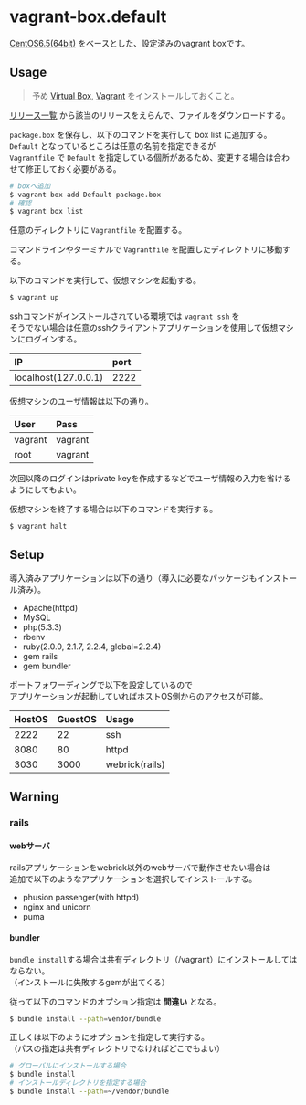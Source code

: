 # vagrant-box.default

[CentOS6.5(64bit)](https://github.com/2creatives/vagrant-centos/releases/download/v6.5.3/centos65-x86_64-20140116.box) をベースとした、設定済みのvagrant boxです。  

## Usage

> 予め [Virtual Box](https://www.virtualbox.org/), [Vagrant](https://www.vagrantup.com/) をインストールしておくこと。

[リリース一覧](../../releases) から該当のリリースをえらんで、ファイルをダウンロードする。  

`package.box` を保存し、以下のコマンドを実行して box list に追加する。  
`Default` となっているところは任意の名前を指定できるが  
`Vagrantfile` で `Default` を指定している個所があるため、変更する場合は合わせて修正しておく必要がある。  

```bash
# boxへ追加
$ vagrant box add Default package.box
# 確認
$ vagrant box list
```

任意のディレクトリに `Vagrantfile` を配置する。  

コマンドラインやターミナルで `Vagrantfile` を配置したディレクトリに移動する。  

以下のコマンドを実行して、仮想マシンを起動する。

```bash
$ vagrant up
```

sshコマンドがインストールされている環境では `vagrant ssh` を  
そうでない場合は任意のsshクライアントアプリケーションを使用して仮想マシンにログインする。

|IP|port|
|:--|:--|
|localhost(127.0.0.1)|2222|

仮想マシンのユーザ情報は以下の通り。

|User|Pass|
|:--|:--|
|vagrant|vagrant|
|root|vagrant|

次回以降のログインはprivate keyを作成するなどでユーザ情報の入力を省けるようにしてもよい。

仮想マシンを終了する場合は以下のコマンドを実行する。

```bash
$ vagrant halt
```

## Setup

導入済みアプリケーションは以下の通り（導入に必要なパッケージもインストール済み）。

- Apache(httpd)
- MySQL
- php(5.3.3)
- rbenv
- ruby(2.0.0, 2.1.7, 2.2.4, global=2.2.4)
- gem rails
- gem bundler

ポートフォワーディングで以下を設定しているので  
アプリケーションが起動していればホストOS側からのアクセスが可能。

|HostOS|GuestOS|Usage|
|:--|:--|:--|
|2222|22|ssh|
|8080|80|httpd|
|3030|3000|webrick(rails)|

## Warning

### rails

#### webサーバ

railsアプリケーションをwebrick以外のwebサーバで動作させたい場合は  
追加で以下のようなアプリケーションを選択してインストールする。  

- phusion passenger(with httpd)
- nginx and unicorn
- puma

#### bundler

`bundle install`する場合は共有ディレクトリ（/vagrant）にインストールしてはならない。  
（インストールに失敗するgemが出てくる）  

従って以下のコマンドのオプション指定は **間違い** となる。  

```bash
$ bundle install --path=vendor/bundle
```

正しくは以下のようにオプションを指定して実行する。  
（パスの指定は共有ディレクトリでなければどこでもよい）

```bash
# グローバルにインストールする場合
$ bundle install
# インストールディレクトリを指定する場合
$ bundle install --path=~/vendor/bundle
```
